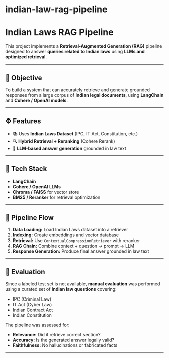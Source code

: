# indian-law-rag-pipeline

# Indian Laws RAG Pipeline

This project implements a **Retrieval-Augmented Generation (RAG)** pipeline designed to answer **queries related to Indian laws** using **LLMs and optimized retrieval**.

---

## 📘 Objective

To build a system that can accurately retrieve and generate grounded responses from a large corpus of **Indian legal documents**, using **LangChain** and **Cohere / OpenAI models**.

---

## ⚙️ Features

- 📚 Uses **Indian Laws Dataset** (IPC, IT Act, Constitution, etc.)
- 🔍 **Hybrid Retrieval + Reranking** (Cohere Rerank)
- 🧠 **LLM-based answer generation** grounded in law text

---

## 🧰 Tech Stack

- **LangChain**
- **Cohere / OpenAI LLMs**
- **Chroma / FAISS** for vector store
- **BM25 / Reranker** for retrieval optimization

---

## 🚀 Pipeline Flow

1. **Data Loading:** Load Indian Laws dataset into a retriever  
2. **Indexing:** Create embeddings and vector database  
3. **Retrieval:** Use `ContextualCompressionRetriever` with reranker  
4. **RAG Chain:** Combine context + question → prompt → LLM  
5. **Response Generation:** Produce final answer grounded in law text  

---

## 🧪 Evaluation

Since a labeled test set is not available, **manual evaluation** was performed using a curated set of **Indian law questions** covering:

- IPC (Criminal Law)
- IT Act (Cyber Law)
- Indian Contract Act
- Indian Constitution

The pipeline was assessed for:
- **Relevance:** Did it retrieve correct section?  
- **Accuracy:** Is the generated answer legally valid?  
- **Faithfulness:** No hallucinations or fabricated facts  

---

